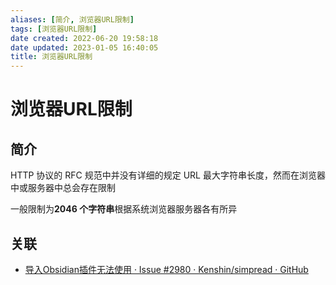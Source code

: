 ```yaml
---
aliases: [简介, 浏览器URL限制]
tags: [浏览器URL限制]
date created: 2022-06-20 19:58:18
date updated: 2023-01-05 16:40:05
title: 浏览器URL限制
---
```


# 浏览器URL限制

## 简介

HTTP 协议的 RFC 规范中并没有详细的规定 URL 最大字符串长度，然而在浏览器中或服务器中总会存在限制

一般限制为**2046 个字符串**根据系统浏览器服务器各有所异

## 关联

- [导入Obsidian插件无法使用 · Issue #2980 · Kenshin/simpread · GitHub](https://github.com/Kenshin/simpread/issues/2980)
